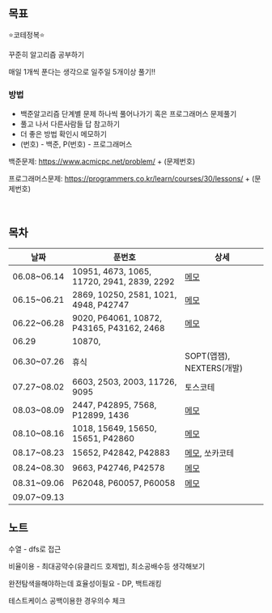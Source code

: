 ## 목표
⭐️코테정복⭐️

꾸준히 알고리즘 공부하기

매일 1개씩 푼다는 생각으로 일주일 5개이상 풀기‼️

### 방법

* 백준알고리즘 단계별 문제 하나씩 풀어나가기 혹은 프로그래머스 문제풀기
* 풀고 나서 다른사람들 답 참고하기
* 더 좋은 방법 확인시 메모하기
* (번호) - 백준, P(번호) - 프로그래머스



백준문제: https://www.acmicpc.net/problem/ + (문제번호)

프로그래머스문제: https://programmers.co.kr/learn/courses/30/lessons/ + (문제번호)

<br>

## 목차

| 날짜 | 푼번호 | 상세 |
|----|----|----|
|06.08~06.14|10951, 4673, 1065, 11720, 2941, 2839, 2292|[메모](./ReadMeList/202006080614.md)|
|06.15~06.21|2869, 10250, 2581, 1021, 4948, P42747|[메모](./ReadMeList/202006150621.md)|
|06.22~06.28|9020, P64061, 10872, P43165, P43162, 2468|[메모](./ReadMeList/202006220628.md)|
|06.29|10870, ||
|06.30~07.26| 휴식 | SOPT(앱잼), NEXTERS(개발) |
|07.27~08.02| 6603, 2503, 2003, 11726, 9095 |토스코테|
|08.03~08.09| 2447, P42895, 7568, P12899, 1436 |[메모](./ReadMeList/202008030809.md)|
|08.10~08.16| 1018, 15649, 15650, 15651, P42860 |[메모](./ReadMeList/202008100816.md)|
|08.17~08.23| 15652, P42842, P42883 |[메모](./ReadMeList/202008170823.md), 쏘카코테|
|08.24~08.30| 9663, P42746, P42578 |[메모](./ReadMeList/202008240830.md)|
|08.31~09.06| P62048, P60057, P60058 |[메모](./ReadMeList/202008310906.md)|
|09.07~09.13|  ||

## 노트

수열 - dfs로 접근

비율이용 - 최대공약수(유클리드 호제법), 최소공배수등 생각해보기

완전탐색을해야하는데 효율성이필요 - DP, 백트래킹

테스트케이스 공백이용한 경우의수 체크